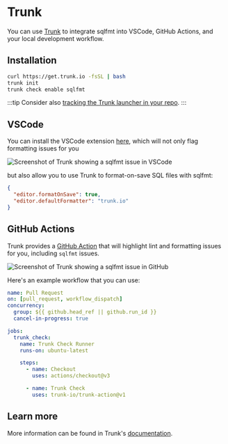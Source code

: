 # Trunk

You can use [Trunk](https://trunk.io/) to integrate sqlfmt into VSCode, GitHub Actions, and your local development workflow.


## Installation

```bash
curl https://get.trunk.io -fsSL | bash
trunk init
trunk check enable sqlfmt
```

:::tip
Consider also [tracking the Trunk launcher in your repo](https://docs.trunk.io/docs/install#add-the--directly-into-your-repo-optional).
:::

## VSCode

You can install the VSCode extension [here](https://marketplace.visualstudio.com/items?itemName=Trunk.io), which will not only flag formatting issues for you

![Screenshot of Trunk showing a sqlfmt issue in VSCode](/img/trunk-vscode.png)

but also allow you to use Trunk to format-on-save SQL files with sqlfmt:

```json title=.vscode/settings.json
{
  "editor.formatOnSave": true,
  "editor.defaultFormatter": "trunk.io"
}
```

## GitHub Actions

Trunk provides a [GitHub Action](https://github.com/trunk-io/trunk-action) that will highlight lint and formatting issues for you, including `sqlfmt` issues.

![Screenshot of Trunk showing a sqlfmt issue in GitHub](/img/trunk-github-action.png)

Here's an example workflow that you can use:

```yaml title=.github/workflows/pr.yaml
name: Pull Request
on: [pull_request, workflow_dispatch]
concurrency:
  group: ${{ github.head_ref || github.run_id }}
  cancel-in-progress: true

jobs:
  trunk_check:
    name: Trunk Check Runner
    runs-on: ubuntu-latest

    steps:
      - name: Checkout
        uses: actions/checkout@v3

      - name: Trunk Check
        uses: trunk-io/trunk-action@v1
```

## Learn more

More information can be found in Trunk's [documentation](https://docs.trunk.io/docs/check).

